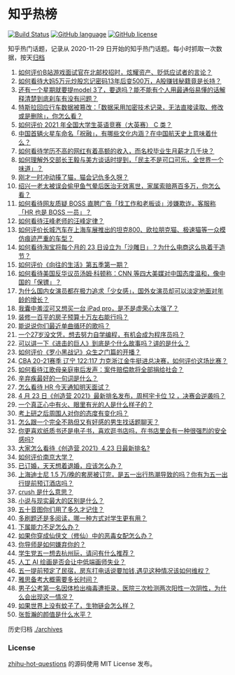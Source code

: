 # 知乎热榜
[![Build Status](https://github.com/ToWeLong/zhihu-hot-questions/workflows/CI/badge.svg)](https://github.com/ToWeLong/zhihu-hot-questions/actions)
[![GitHub language](https://img.shields.io/badge/language-golang-orange.svg)](https://golang.org/)
[![GitHub license](https://img.shields.io/github/license/ToWeLong/zhihu-hot-questions)](https://github.com/ToWeLong/zhihu-hot-questions/blob/main/LICENSE)

知乎热门话题，记录从 2020-11-29 日开始的知乎热门话题。每小时抓取一次数据，按天[归档](./archives)

<!-- BEGIN -->

1. [如何评价B站游戏面试官在北邮校招时，炫耀资产、贬低应试者的言论？](https://www.zhihu.com/question/456232727)
1. [如何看待大妈5万元炒股忘记密码13年后变500万，A股赚钱秘籍竟是长持？](https://www.zhihu.com/question/456204254)
1. [还有一个星期就要提model 3了，要退吗？能不能有个人用最通俗易懂的话解释清楚到底刹车有没有问题？](https://www.zhihu.com/question/455848161)
1. [特斯拉回应行车数据被篡改：「数据采用加密技术记录，无法直接读取、修改或是删除」，你怎么看？](https://www.zhihu.com/question/456167786)
1. [如何评价 2021 年全国大学生英语竞赛（大英赛） C 类？](https://www.zhihu.com/question/456268335)
1. [中国首辆火星车命名「祝融」，有哪些文化内涵？在中国航天史上意味着什么？](https://www.zhihu.com/question/456258477)
1. [如何看待学历不高的网红有着高额的收入，而名校毕业生月薪才几千块？](https://www.zhihu.com/question/456187768)
1. [如何理解外交部长王毅与美方谈话时提到，「民主不是可口可乐，全世界一个味道」？](https://www.zhihu.com/question/456249362)
1. [刚才一时冲动揍了猫，猫会记仇多久呀？](https://www.zhihu.com/question/437367035)
1. [绍兴一老太被误会偷甲鱼气晕后医治无效离世，家属索赔两百多万，你怎么看？](https://www.zhihu.com/question/455959580)
1. [如何看待网友质疑 BOSS 直聘广告「找工作和老板谈」涉嫌欺诈，客服称「HR 也是 BOSS 一员」？](https://www.zhihu.com/question/456125660)
1. [如何看待汪峰老师的汪峰定律？](https://www.zhihu.com/question/456098528)
1. [如何评价长城汽车在上海车展推出的坦克800、欧拉朋克猫、极速猫等一众模仿痕迹严重的车型？](https://www.zhihu.com/question/456039131)
1. [如何看待淘宝将每个月的 23 日设立为「沙雕日」？为什么电商这么执着于造节？](https://www.zhihu.com/question/456121329)
1. [如何评价《向往的生活》第五季第一期？](https://www.zhihu.com/question/456150903)
1. [如何看待美国反华议员汤姆·科顿称：CNN 等四大美媒对中国态度温和，像中国的「保镖」？](https://www.zhihu.com/question/456256296)
1. [为什么国内女演员都在极力追求「少女感」，国外女演员却可以淡定地面对年龄的增长？](https://www.zhihu.com/question/325351861)
1. [我囊中羞涩可又想买一台 iPad pro，是不是虚荣心太强了？](https://www.zhihu.com/question/447306269)
1. [装修一百平的房子预算十万左右能行吗？](https://www.zhihu.com/question/382784210)
1. [能说说你们最近单曲循环的歌吗？](https://www.zhihu.com/question/455677570)
1. [一个27岁没文凭，想去努力自学编程，有机会成为程序员吗？](https://www.zhihu.com/question/277383605)
1. [可以讲一下《进击的巨人》到底是个什么故事吗？讲的是什么？](https://www.zhihu.com/question/59889547)
1. [如何评价《罗小黑战记》众生之门篇的开播？](https://www.zhihu.com/question/456205165)
1. [CBA 20-21赛季 辽宁 122:117 力克浙江金牛挺进总决赛，如何评价这场比赛？](https://www.zhihu.com/question/456179430)
1. [如何看待江歌母亲庭审后发声：案件赔偿款将全部捐给社会？](https://www.zhihu.com/question/456188979)
1. [辛弃疾最好的一句词是什么？](https://www.zhihu.com/question/47242721)
1. [怎么看待 HR 今天通知明天面试？](https://www.zhihu.com/question/454695947)
1. [4 月 23 日《创造营 2021》最新排名发布，周柯宇卡位 12 ，决赛会逆袭吗？](https://www.zhihu.com/question/456135298)
1. [一个真正心中有火、眼里有光的人是什么样子的？](https://www.zhihu.com/question/424454066)
1. [考上研之后周围人对你的态度有变化吗？](https://www.zhihu.com/question/60111937)
1. [怎么跟一个完全不熟但又有好感的男生找话题聊天？](https://www.zhihu.com/question/422464618)
1. [你更喜欢纸质书还是电子书，喜欢逛书店吗，在书店里会有一种很强烈的安全感吗?](https://www.zhihu.com/question/455709915)
1. [大家怎么看待《创造营 2021》4.23 日最新排名?](https://www.zhihu.com/question/456133979)
1. [如何评价南京大学？](https://www.zhihu.com/question/28058088)
1. [已订婚，天天想着退婚，应该怎么办？](https://www.zhihu.com/question/454942755)
1. [上海迪士尼 1.5 万/晚的套房被订完，是五一出行热潮导致的吗？你有为五一出行提前预订酒店吗？](https://www.zhihu.com/question/456092642)
1. [crush 是什么意思？](https://www.zhihu.com/question/40195631)
1. [小说与现实最大的区别是什么？](https://www.zhihu.com/question/310797559)
1. [五十音图你们用了多久才记住？](https://www.zhihu.com/question/324392726)
1. [多刷题还是多阅读，哪一种方式对学生更有用？](https://www.zhihu.com/question/455779531)
1. [下属能力不足怎么办？](https://www.zhihu.com/question/451793430)
1. [如果你穿成仙侠文（修仙）中的恶毒女配怎么办？](https://www.zhihu.com/question/411381145)
1. [你导师是如何嫌弃你的？](https://www.zhihu.com/question/37098794)
1. [学生党五一想去杭州玩，请问有什么推荐？](https://www.zhihu.com/question/454167248)
1. [人工 AI 绘画是否会让中低端画师失业？](https://www.zhihu.com/question/442610947)
1. [五一提前预定了民宿，房东打电话说要加钱,遇见这种情况该如何维权？](https://www.zhihu.com/question/453844788)
1. [雅思备考大概需要多长时间？](https://www.zhihu.com/question/65165736)
1. [男子公考第一名因体检出梅毒遭拒录，医院三次检测两次阳性一次阴性，为什么会出现这一情况？](https://www.zhihu.com/question/456145202)
1. [如果世界上没有蚊子了，生物链会怎么样？](https://www.zhihu.com/question/455684030)
1. [张哲瀚的颜值是什么水平？](https://www.zhihu.com/question/454676355)

<!-- END -->

历史归档 [./archives](./archives)


### License
[zhihu-hot-questions](https://github.com/towelong/zhihu-hot-questions) 的源码使用 MIT License 发布。